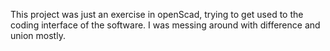 This project was just an exercise in openScad, trying to get used to the coding interface of the software. I was messing around with difference and union mostly.